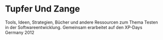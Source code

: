Tupfer Und Zange
==============

Tools, Ideen, Strategien, Bücher und andere Ressourcen zum Thema Testen in der Softwareentwicklung. Gemeinsam erarbeitet auf den XP-Days Germany 2012